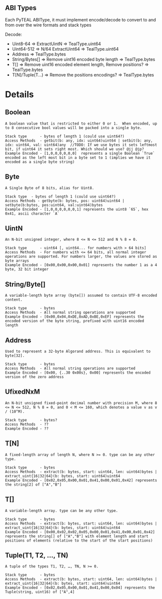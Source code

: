 ABI Types
--------

Each PyTEAL ABIType, it must implement encode/decode to convert to and from over the wire formats and stack types

 Decode:
- Uint8-64 => ExtractUintN => TealType.uint64
- Uint64-512 => N/64 ExtractUint64 => TealType.uint64
- Address => TealType.bytes
- String/Bytes[] => Remove uint16 encoded byte length => TealType.bytes
- T[] => Remove uint16 encoded element length, Remove positions? => TealType.bytes
- T[N]/Tuple(T...) => Remove the positions encodings? => TealType.bytes

# Details

## Boolean
    A boolean value that is restricted to either 0 or 1.  When encoded, up to 8 consecutive bool values will be packed into a single byte.

    Stack type      - bytes of length 1 (could use uint64?)
    Access Methods  - getbit(b: any, idx: uint64)uint64 | setbit(b: any, idx: uint64, val: uint64)any  //TODO: If we use bytes it sets leftmost bit, if uint64 it sets right most. Which should we use? @jj @jp?
    Example Encoded - [1,0,0,0,0,0,0]  represents a single Boolean `True` encoded as the left most bit in a byte set to 1 (implies we have it encoded as a single byte string)

## Byte
    A Single Byte of 8 bits, alias for Uint8.

    Stack type  - bytes of length 1 (could use uint64?)
    Access Methods - getbyte(b: bytes, pos: uint64)uint64 | setbyte(b:bytes, pos:uint64, val:uint64)bytes
    Example Encoded - [1,0,0,0,0,0,0,1] represents the uint8 `65`, hex 0x41, ascii character `A`

## UintN
    An N-bit unsigned integer, where 8 <= N <= 512 and N % 8 = 0.

    Stack type      - uint64 [, uint64... for numbers with > 64 bits]
    Access Methods  - For numbers with <= 64 bits, all normal integer operations are supported. For numbers larger, the values are stored as byte arrays
    Example Encoded - [0x00,0x00,0x00,0x01] represents the number 1 as a 4 byte, 32 bit integer

## String/Byte[]
    A variable-length byte array (byte[]) assumed to contain UTF-8 encoded content.

    Stack type      - bytes
    Access Methods  - All normal string operations are supported
    Example Encoded - [0x00,0x04,0xDE,0xAD,0xBE,0xEF] represents the encoded version of the byte string, prefixed with uint16 encoded length

## Address
    Used to represent a 32-byte Algorand address. This is equivalent to byte[32].

    Stack type      - bytes
    Access Methods  - All normal string operations are supported
    Example Encoded - [0x00, {..30 0x00s}, 0x00] represents the encoded version of the zero address

## UfixedNxM
    An N-bit unsigned fixed-point decimal number with precision M, where 8 <= N <= 512, N % 8 = 0, and 0 < M <= 160, which denotes a value v as v / (10^M).

    Stack type      - bytes?
    Access Methods  - ??
    Example Encoded - ??

## T[N]
    A fixed-length array of length N, where N >= 0. type can be any other type.

    Stack type      - bytes
    Access Methods  - extract(b: bytes, start: uint64, len: uint64)bytes | extract_uint{16|32|64}(b: bytes, start: uint64)uint64
    Example Encoded - [0x02,0x05,0x00,0x01,0x41,0x00,0x01,0x42] represents the string[2] of ["A","B"]

## T[]
    A variable-length array. type can be any other type.

    Stack type      - bytes
    Access Methods  - extract(b: bytes, start: uint64, len: uint64)bytes | extract_uint{16|32|64}(b: bytes, start: uint64)uint64
    Example Encoded - [0x00,0x02,0x02,0x05,0x00,0x01,0x41,0x00,0x01,0x42] represents the string[] of ["A","B"] with element length and start positions of elements (relative to the start of the start positions)

## Tuple(T1, T2, ..., TN)
    A tuple of the types T1, T2, …, TN, N >= 0.

    Stack type      - bytes
    Access Methods  - extract(b: bytes, start: uint64, len: uint64)bytes | extract_uint{16|32|64}(b: bytes, start: uint64)uint64
    Example Encoded - [0x02,0x05,0x00,0x01,0x41,0x00,0x04] represents the Tuple(string, uint16) of ["A",4]
